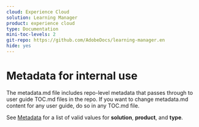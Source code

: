 ```yaml
---
cloud: Experience Cloud
solution: Learning Manager
product: experience cloud
type: Documentation
mini-toc-levels: 2
git-repo: https://github.com/AdobeDocs/learning-manager.en
hide: yes
---
```


# Metadata for internal use

The metadata.md file includes repo-level metadata that passes through to user guide TOC.md files in the repo. If you want to change metadata.md content for any user guide, do so in any TOC.md file.

See [Metadata](https://experienceleague.adobe.com/docs/authoring-guide-exl/using/editing/user-guide-setup/metadata.html) for a list of valid values for **solution**, **product**, and **type**.
